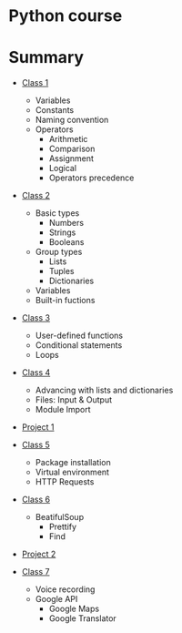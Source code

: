 # Python course
# Summary
 - [Class 1](notebooks/classes/class-1.ipynb)
   - Variables
   - Constants
   - Naming convention
   - Operators
     - Arithmetic
     - Comparison
     - Assignment
     - Logical
     - Operators precedence
    
 - [Class 2](notebooks/classes/class-2.ipynb)  
   - Basic types
     - Numbers
     - Strings
     - Booleans
   - Group types
     - Lists
     - Tuples
     - Dictionaries 
   - Variables
   - Built-in fuctions
   
 - [Class 3](notebooks/classes/class-3.ipynb)
   - User-defined functions
   - Conditional statements
   - Loops
   
 - [Class 4](notebooks/classes/class-4.ipynb)
   - Advancing with lists and dictionaries
   - Files: Input & Output
   - Module Import
   
 - [Project 1](notebooks/projects/project-1.ipynb)
 
 - [Class 5](notebooks/classes/class-5.ipynb)
   - Package installation
   - Virtual environment
   - HTTP Requests
   
 - [Class 6](notebooks/classes/class-6.ipynb)
   - BeatifulSoup
     - Prettify
     - Find
 
 - [Project 2](notebooks/projects/project-2.ipynb)
 
 - [Class 7](notebooks/classes/class-7.ipynb)
   - Voice recording
   - Google API
     - Google Maps
     - Google Translator
